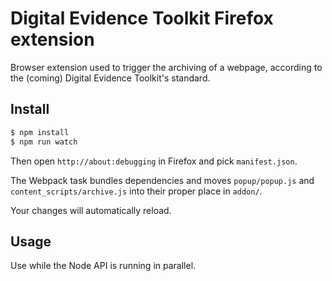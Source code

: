 # Digital Evidence Toolkit Firefox extension

Browser extension used to trigger the archiving of a webpage, according to the (coming) Digital Evidence Toolkit's standard.

## Install

```sh
$ npm install
$ npm run watch
```

Then open `http://about:debugging` in Firefox and pick `manifest.json`.

The Webpack task bundles dependencies and moves `popup/popup.js` and `content_scripts/archive.js` into their proper place in `addon/`.

Your changes will automatically reload.

## Usage

Use while the Node API is running in parallel.
